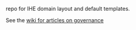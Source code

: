 repo for IHE domain layout and default templates.

See the [wiki for articles on governance](https://github.com/IHE/.github/wiki)
